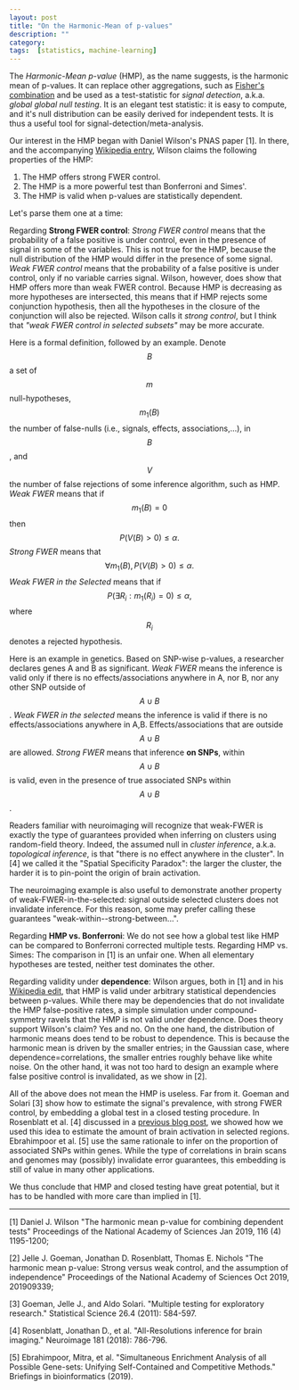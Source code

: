 ```yaml
---
layout: post
title: "On the Harmonic-Mean of p-values"
description: ""
category: 
tags:  [statistics, machine-learning]
---
```


The _Harmonic-Mean p-value_ (HMP), as the name suggests, is the harmonic mean of p-values. 
It can replace other aggregations, such as [Fisher's combination](https://en.wikipedia.org/wiki/Fisher%27s_method)
and be used as a test-statistic for  _signal detection_, a.k.a. _global global null testing_.
It is an elegant test statistic: it is easy to compute, and it's null distribution can be easily derived for independent tests. 
It is thus a useful tool for signal-detection/meta-analysis.

Our interest in the HMP began with Daniel Wilson's PNAS paper [1].
In there, and the accompanying [Wikipedia entry](https://en.wikipedia.org/w/index.php?title=Harmonic_mean_p-value&oldid=921890236), Wilson claims the following properties of the HMP:

1. The HMP offers strong FWER control.
1. The HMP is a more powerful test than Bonferroni and Simes'. 
1. The HMP is valid when p-values are statistically dependent.

Let's parse them one at a time:

Regarding __Strong FWER control__:
_Strong FWER control_ means that the probability of a false positive is under control, even in the presence of signal in some of the variables.
This is not true for the HMP, because the null distribution of the HMP would differ in the presence of some signal. 
_Weak FWER control_ means that the probability of a false positive is under control, only if no variable carries signal. 
Wilson, however, does show that HMP offers more than weak FWER control.
Because HMP is decreasing as more hypotheses are intersected, this means that if HMP rejects some conjunction hypothesis, then all the hypotheses in the closure of the conjunction will also be rejected. 
Wilson calls it _strong control_, but I think that _"weak FWER control in selected subsets"_ may be more accurate. 

Here is a formal definition, followed by an example. 
Denote $$B$$ a set of $$m$$ null-hypotheses, $$m_1(B)$$ the number of false-nulls (i.e., signals, effects, associations,...), in $$B$$, and $$V$$ the number of false rejections of some inference algorithm, such as HMP.
_Weak FWER_ means that if $$m_1(B)=0$$ then $$P(V(B)>0)\leq \alpha.$$
_Strong FWER_ means that $$\forall m_1(B), P(V(B)>0)\leq \alpha.$$
_Weak FWER in the Selected_ means that if $$P(\exists R_i: m_1(R_i)=0)\leq \alpha,$$ where $$R_i$$ denotes a rejected hypothesis.

Here is an example in genetics.
Based on SNP-wise p-values, a researcher declares genes A and B as significant.
_Weak FWER_ means the inference is valid only if there is no effects/associations anywhere in A, nor B, nor any other SNP outside of $$A \cup B$$.
_Weak FWER in the selected_ means the inference is valid if there is no effects/associations anywhere in A,B. Effects/associations that are outside $$A \cup B$$ are allowed.
_Strong FWER_ means that inference __on SNPs__, within $$A \cup B$$ is valid, even in the presence of true associated SNPs within $$A \cup B$$.

Readers familiar with neuroimaging will recognize that weak-FWER is exactly the type of guarantees provided when inferring on clusters using random-field theory.
Indeed, the assumed null in _cluster inference_, a.k.a. _topological inference_, is that "there is no effect anywhere in the cluster". 
In [4] we called it the "Spatial Specificity Paradox": the larger the cluster, the harder it is to pin-point the origin of brain activation.

The neuroimaging example is also useful to demonstrate another property of weak-FWER-in-the-selected: signal outside selected clusters does not invalidate inference. 
For this reason, some may prefer calling these guarantees "weak-within--strong-between...".




Regarding __HMP vs. Bonferroni__: We do not see how a global test like HMP can be compared to Bonferroni corrected multiple tests. 
Regarding HMP vs. Simes: The comparison in [1] is an unfair one. When all elementary hypotheses are tested, neither test dominates the other. 

Regarding validity under __dependence__: 
Wilson argues, both in [1] and in his [Wikipedia edit](https://en.wikipedia.org/w/index.php?title=Extensions_of_Fisher%27s_method&oldid=901235957), that HMP is valid under arbitrary statistical dependencies between p-values. 
While there may be dependencies that do not invalidate the HMP false-positive rates, a simple simulation under compound-symmetry ravels that the HMP is not valid under dependence. 
Does theory support Wilson's claim?
Yes and no.
On the one hand, the distribution of harmonic means does tend to be robust to dependence.
This is because the harmonic mean is driven by the smaller entries; in the Gaussian case, where dependence=correlations, the smaller entries roughly behave like white noise. 
On the other hand, it was not too hard to design an example where false positive control is invalidated, as we show in [2].

All of the above does not mean the HMP is useless. 
Far from it.
Goeman and Solari [3] show how to estimate the signal's prevalence, with strong FWER control, by embedding a global test in a closed testing procedure. 
In Rosenblatt et al. [4] discussed in a [previous blog post](http://www.john-ros.com/cherry-brain/), we showed how we used this idea to estimate the amount of brain activation in selected regions. 
Ebrahimpoor et al. [5] use the same rationale to infer on the proportion of associated SNPs within genes. 
While the type of correlations in brain scans and genomes may (possibly) invalidate error guarantees, this embedding is still of value in many other applications. 

We thus conclude that HMP and closed testing have great potential, but it has to be handled with more care than implied in [1].

-----
[1] Daniel J. Wilson
"The harmonic mean p-value for combining dependent tests"
Proceedings of the National Academy of Sciences Jan 2019, 116 (4) 1195-1200;

[2] Jelle J. Goeman, Jonathan D. Rosenblatt, Thomas E. Nichols
"The harmonic mean p-value: Strong versus weak control, and the assumption of independence"
Proceedings of the National Academy of Sciences Oct 2019, 201909339; 

[3] Goeman, Jelle J., and Aldo Solari. "Multiple testing for exploratory research." Statistical Science 26.4 (2011): 584-597.

[4] Rosenblatt, Jonathan D., et al. "All-Resolutions inference for brain imaging." Neuroimage 181 (2018): 786-796.

[5] Ebrahimpoor, Mitra, et al. "Simultaneous Enrichment Analysis of all Possible Gene-sets: Unifying Self-Contained and Competitive Methods." Briefings in bioinformatics (2019).